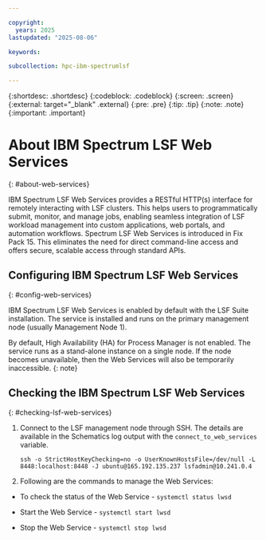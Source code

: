 ```yaml
---

copyright:
  years: 2025
lastupdated: "2025-08-06"

keywords:

subcollection: hpc-ibm-spectrumlsf

---
```


{:shortdesc: .shortdesc}
{:codeblock: .codeblock}
{:screen: .screen}
{:external: target="_blank" .external}
{:pre: .pre}
{:tip: .tip}
{:note: .note}
{:important: .important}

# About IBM Spectrum LSF Web Services
{: #about-web-services}

IBM Spectrum LSF Web Services provides a RESTful HTTP(s) interface for remotely interacting with LSF clusters. This helps users to programmatically submit, monitor, and manage jobs, enabling seamless integration of LSF workload management into custom applications, web portals, and automation workflows. Spectrum LSF Web Services is introduced in Fix Pack 15. This eliminates the need for direct command-line access and offers secure, scalable access through standard APIs.

## Configuring IBM Spectrum LSF Web Services
{: #config-web-services}

IBM Spectrum LSF Web Services is enabled by default with the LSF Suite installation. The service is installed and runs on the primary management node (usually Management Node 1).

By default, High Availability (HA) for Process Manager is not enabled. The service runs as a stand-alone instance on a single node. If the node becomes unavailable, then the Web Services will also be temporarily inaccessible.
{: note}

## Checking the IBM Spectrum LSF Web Services
{: #checking-lsf-web-services}

1. Connect to the LSF management node through SSH. The details are available in the Schematics log output with the `connect_to_web_services` variable.

    ```pre
    ssh -o StrictHostKeyChecking=no -o UserKnownHostsFile=/dev/null -L 8448:localhost:8448 -J ubuntu@165.192.135.237 lsfadmin@10.241.0.4
    ```

2. Following are the commands to manage the Web Services:

* To check the status of the Web Service - `systemctl status lwsd`

* Start the Web Service - `systemctl start lwsd`

* Stop the Web Service - `systemctl stop lwsd`
